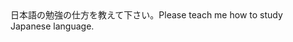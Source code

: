 <tr><td>日本語の勉強の仕方を教えて下さい。<td><tr><tr><td>Please teach me how to study Japanese language.<td><tr></table>

